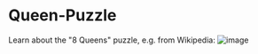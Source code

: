 # Queen-Puzzle

Learn about the "8 Queens" puzzle, e.g. from Wikipedia: ![image](https://github.com/svetlanasieber/Queen-Puzzle/assets/135451084/9c6aa41c-a100-42f4-8402-738c0f5e3325)



